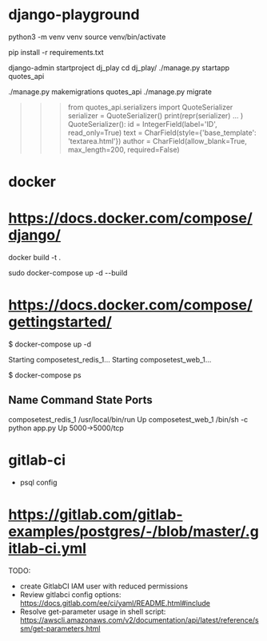 # django-playground

python3 -m venv venv
source venv/bin/activate

pip install -r requirements.txt

django-admin startproject dj_play
cd dj_play/
./manage.py startapp quotes_api

./manage.py makemigrations quotes_api
./manage.py migrate


>>> from quotes_api.serializers import QuoteSerializer
>>> serializer = QuoteSerializer()
>>> print(repr(serializer)
... )
QuoteSerializer():
    id = IntegerField(label='ID', read_only=True)
    text = CharField(style={'base_template': 'textarea.html'})
    author = CharField(allow_blank=True, max_length=200, required=False)
>>>


# docker
# https://docs.docker.com/compose/django/
docker build -t <tag> .


sudo docker-compose up -d --build

# https://docs.docker.com/compose/gettingstarted/
$ docker-compose up -d

Starting composetest_redis_1...
Starting composetest_web_1...

$ docker-compose ps

Name                 Command            State       Ports
-------------------------------------------------------------------
composetest_redis_1   /usr/local/bin/run         Up
composetest_web_1     /bin/sh -c python app.py   Up      5000->5000/tcp


# gitlab-ci

- psql config
# https://gitlab.com/gitlab-examples/postgres/-/blob/master/.gitlab-ci.yml

TODO:
- create GitlabCI IAM user with reduced permissions
- Review gitlabci config options: https://docs.gitlab.com/ee/ci/yaml/README.html#include
- Resolve get-parameter usage in shell script: https://awscli.amazonaws.com/v2/documentation/api/latest/reference/ssm/get-parameters.html